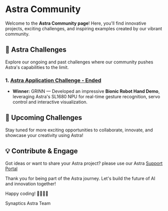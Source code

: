 # Astra Community

Welcome to the **Astra Community page**! Here, you'll find innovative projects, exciting challenges, and inspiring examples created by our vibrant community.


## 🚀 Astra Challenges

Explore our ongoing and past challenges where our community pushes Astra's capabilities to the limit.

### 1. [Astra Application Challenge - Ended](./astra-application-challenge)

- **Winner:** GRINN — Developed an impressive **Bionic Robot Hand Demo**, leveraging Astra's SL1680 NPU for real-time gesture recognition, servo control and interactive visualization.



## 🎯 Upcoming Challenges
Stay tuned for more exciting opportunities to collaborate, innovate, and showcase your creativity using Astra!


## 💡 Contribute & Engage
Got ideas or want to share your Astra project?  please use our Astra [Support Portal](https://synacsm.atlassian.net/servicedesk/customer/portal/543)


Thank you for being part of the Astra journey. Let's build the future of AI and innovation together!

Happy coding! 👨‍💻👩‍💻  

Synaptics Astra Team
